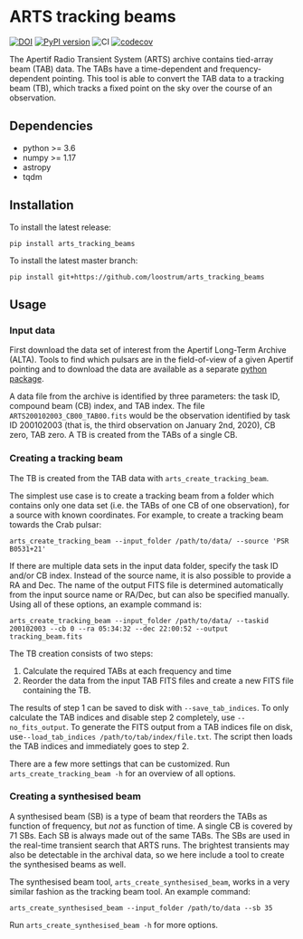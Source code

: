 # ARTS tracking beams
[![DOI](https://zenodo.org/badge/291081079.svg)](https://zenodo.org/badge/latestdoi/291081079)
[![PyPI version](https://badge.fury.io/py/arts-tracking-beams.svg)](https://badge.fury.io/py/arts-tracking-beams)
![CI](https://github.com/loostrum/arts_tracking_beams/workflows/CI/badge.svg)
[![codecov](https://codecov.io/gh/loostrum/arts_tracking_beams/branch/master/graph/badge.svg)](https://codecov.io/gh/loostrum/arts_tracking_beams)

The Apertif Radio Transient System (ARTS) archive contains tied-array beam (TAB) data. The TABs have a time-dependent and
frequency-dependent pointing. This tool is able to convert the TAB data to a tracking beam (TB), which tracks a fixed point
on the sky over the course of an observation. 

## Dependencies
* python >= 3.6
* numpy >= 1.17
* astropy
* tqdm

## Installation
To install the latest release:

`pip install arts_tracking_beams`
  
To install the latest master branch:
 
`pip install git+https://github.com/loostrum/arts_tracking_beams`

## Usage

### Input data
First download the data set of interest from the Apertif Long-Term Archive (ALTA). Tools to find which pulsars are in the 
field-of-view of a given Apertif pointing and to download the data are available as a separate
[python package](https://github.com/loostrum/arts_tools).

A data file from the archive is identified by three parameters: the task ID, compound beam (CB) index, and TAB index.
The file `ARTS200102003_CB00_TAB00.fits` would be the observation identified by task ID 200102003
(that is, the third observation on January 2nd, 2020), CB zero, TAB zero. A TB is created from the TABs of a single CB.

### Creating a tracking beam
The TB is created from the TAB data with `arts_create_tracking_beam`. 

The simplest use case is to create a tracking beam
from a folder which contains only one data set (i.e. the TABs of one CB of one observation), for a source with known 
coordinates. For example, to create a tracking beam towards the Crab pulsar:

`arts_create_tracking_beam --input_folder /path/to/data/ --source 'PSR B0531+21'`

If there are multiple data sets in the input data folder, specify the task ID and/or CB index. Instead of the source name,
it is also possible to provide a RA and Dec. The name of the output FITS file is determined automatically from the input 
source name or RA/Dec, but can also be specified manually. Using all of these options, an example command is:

`arts_create_tracking_beam --input_folder /path/to/data/ --taskid 200102003 --cb 0 --ra 05:34:32 --dec 22:00:52 --output tracking_beam.fits`

The TB creation consists of two steps:
1. Calculate the required TABs at each frequency and time
2. Reorder the data from the input TAB FITS files and create a new FITS file containing the TB.

The results of step 1 can be saved to disk with `--save_tab_indices`. To only calculate the TAB indices and 
disable step 2 completely, use `--no_fits_output`. 
To generate the FITS output from a TAB indices file on disk, use`--load_tab_indices /path/to/tab/index/file.txt`.
The script then loads the TAB indices and immediately goes to step 2.

There are a few more settings that can be customized. Run `arts_create_tracking_beam -h` for an overview of all options.

### Creating a synthesised beam
A synthesised beam (SB) is a type of beam that reorders the TABs as function of frequency, but *not* as function of time.
A single CB is covered by 71 SBs. Each SB is always made out of the same TABs. The SBs are used in the real-time 
transient search that ARTS runs. The brightest transients may also be detectable in the archival data, so we here include
a tool to create the synthesised beams as well. 

The synthesised beam tool, `arts_create_synthesised_beam`, works
in a very similar fashion as the tracking beam tool. An example command:
 
`arts_create_synthesised_beam --input_folder /path/to/data --sb 35`

Run `arts_create_synthesised_beam -h` for more options.


